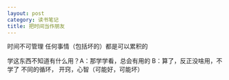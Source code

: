 ```yaml
---
layout: post
category: 读书笔记
title: 把时间当作朋友
---
```

时间不可管理
任何事情（包括坏的）都是可以累积的

学这东西不知道有什么用？A：那学学看，总会有用的  B：算了，反正没啥用，不学了   不同的循环，
开窍，心智（可能好，可能坏）

